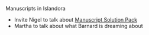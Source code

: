 Manuscripts in Islandora

- Invite Nigel to talk about [Manuscript Solution Pack](https://github.com/discoverygarden/islandora_solution_pack_manuscript)
- Martha to talk about what Barnard is dreaming about
